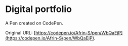 # Digital portfolio 

A Pen created on CodePen.

Original URL: [https://codepen.io/Afrin-S/pen/WbQaEjP](https://codepen.io/Afrin-S/pen/WbQaEjP).

